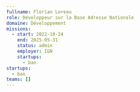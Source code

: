 ```yaml
---
fullname: Florian Loreau
role: Développeur sur la Base Adresse Nationale
domaine: Développement
missions:
  - start: 2022-10-24
    end: 2025-05-31
    status: admin
    employer: IGN
    startups:
      - ban
startups:
  - ban
teams: []
---
```

